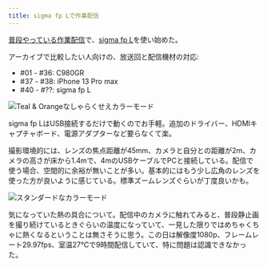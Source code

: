 ```yaml
---
title: sigma fp Lで作業配信
---
```

[普段やっている作業配信](https://www.youtube.com/c/r7kamura)で、[sigma fp L](https://www.amazon.co.jp/dp/B0916G94WV)を使い始めた。

アーカイブで比較したい人向けの、放送回と配信機材の対応:

*   #01 - #36: C980GR
*   #37 - #38: iPhone 13 Pro max
*   #40 - #??: sigma fp L

![](https://lh3.googleusercontent.com/c8pLTj4OLnf0Fwi8HjSHiyxQ207lx6W5yu9N_Zvxapk70dxrFCxwPgVg4rgoWpgnFouRM4YIBmS1iSWiPuXHFoEtz_GWeVvzacNKHqlSNKUTbJmpkNC6RUILXfg3mMfKB6rQwbisCt6YENfbekCTMr6pLOB781beC--9g5BVMVR0A8uo3ZICmsWH "Teal & Orangeなしゃらくせえカラーモード")

sigma fp LはUSB接続するだけで動くのでお手軽。追加のドライバー、HDMIキャプチャボード、電源アダプターなど要らなくて楽。

撮影環境的には、レンズの焦点距離が45mm、カメラと自分との距離が2m、カメラの高さが床から1.4mで、4mのUSBケーブルでPCと接続している。配信で使う場合、空間的に余裕が無いことが多い。基本的にはもう少し広角のレンズを使った方が良いように感じている。標準ズームレンズぐらいが丁度良いかも。

![](https://lh3.googleusercontent.com/yfg8RJxIxQesQFqBsJe6LEXMRnjWEPzhRSe4pofhjY2zbp96mm4g-0nzN9gz7CwDucewYRZX51BfyHWJtiePlmBkQArXPwVI3OqLMEHQ6idj5Dxfvjj8g701f-IO7C4OOHAxxN3rijcXQo0UUONtA2gFZPLeWPJR0mQis0oLdt_IFBEQTSMRMcsk "スタンダードなカラーモード")

気になっていた熱の具合について。配信中のカメラに触れてみると、普段静止画を撮り続けているときぐらいの温度になっていて、一見した限りではめちゃくちゃに熱くなるということは無さそうに思う。この日は解像度1080p、フレームレート29.97fps、室温27℃で9時間配信していて、特に問題は認識できなかった。
